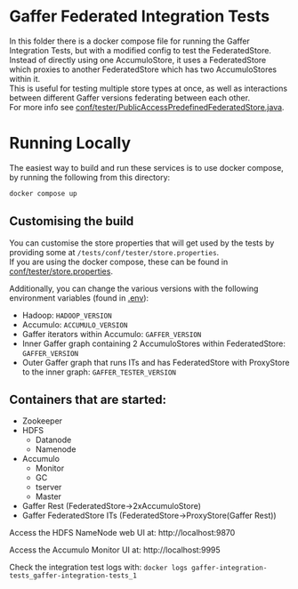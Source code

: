 Gaffer Federated Integration Tests
=========================
In this folder there is a docker compose file for running the Gaffer Integration Tests, but with a modified config to test the FederatedStore.  
Instead of directly using one AccumuloStore, it uses a FederatedStore which proxies to another FederatedStore which has two AccumuloStores within it.  
This is useful for testing multiple store types at once, as well as interactions between different Gaffer versions federating between each other.  
For more info see [conf/tester/PublicAccessPredefinedFederatedStore.java](conf/tester/PublicAccessPredefinedFederatedStore.java).  

# Running Locally
The easiest way to build and run these services is to use docker compose, by running the following from this directory:
```bash
docker compose up
```

## Customising the build
You can customise the store properties that will get used by the tests by providing some at `/tests/conf/tester/store.properties`.  
If you are using the docker compose, these can be found in [conf/tester/store.properties](conf/tester/store.properties).

Additionally, you can change the various versions with the following environment variables (found in [.env](.env)):
- Hadoop: `HADOOP_VERSION`
- Accumulo: `ACCUMULO_VERSION`
- Gaffer iterators within Accumulo: `GAFFER_VERSION`
- Inner Gaffer graph containing 2 AccumuloStores within FederatedStore: `GAFFER_VERSION`
- Outer Gaffer graph that runs ITs and has FederatedStore with ProxyStore to the inner graph: `GAFFER_TESTER_VERSION`

## Containers that are started:
* Zookeeper
* HDFS
    * Datanode
    * Namenode
* Accumulo
    * Monitor
    * GC
    * tserver
    * Master
* Gaffer Rest (FederatedStore->2xAccumuloStore)
* Gaffer FederatedStore ITs (FederatedStore->ProxyStore(Gaffer Rest))

Access the HDFS NameNode web UI at: http://localhost:9870

Access the Accumulo Monitor UI at: http://localhost:9995

Check the integration test logs with: `docker logs gaffer-integration-tests_gaffer-integration-tests_1`
